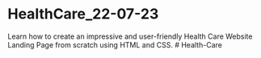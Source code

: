 # HealthCare_22-07-23
Learn how to create an impressive and user-friendly Health Care Website Landing Page from scratch using HTML and CSS.
#   H e a l t h - C a r e  
 